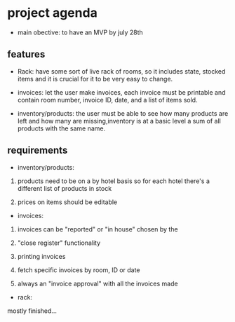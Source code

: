 # project agenda

- main obective: to have an MVP by july 28th


## features


- Rack: have some sort of live rack of rooms, so it includes state, stocked items and it is crucial  for it to be very easy to change.

- invoices: let the user make invoices, each invoice must be printable and contain room number, invoice ID, date, and a list of items sold.

- inventory/products: the user must be able to see how many products are left and how many are missing,inventory is at a basic level a sum of all products with the same name.


## requirements 

- inventory/products:

1. products need to be on a by hotel basis so for each hotel there's a different list of products in stock

2. prices on items should be editable

- invoices:

1. invoices can be "reported" or "in house" chosen by the 

2. "close register" functionality

3. printing invoices

4. fetch specific invoices by room, ID or date

5. always an "invoice approval" with all the invoices made

- rack:

mostly finished...





